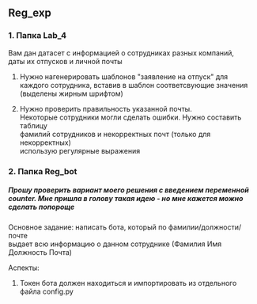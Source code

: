 ## Reg_exp
### 1. Папка Lab_4

Вам дан датасет с информацией о сотрудниках разных компаний,  
даты их отпусков и личной почты 

1. Нужно нагенерировать шаблонов "заявление на отпуск" для  
каждого сотрудника, вставив в шаблон соответсвующие значения (выделены жирным шрифтом)

2. Нужно проверить правильность указанной почты.  
Некоторые сотрудники могли сделать ошибки. Нужно составить таблицу   
фамилий сотрудников и некорректных почт (только для некорректных)   
использую регулярные выражения

### 2. Папка Reg_bot  
##### Прошу проверить вариант моего решения с введением переменной counter. Мне пришла в голову такая идею - но мне кажется можно сделать попороще
Основное задание: написать бота, который по фамилии/должности/почте  
выдает всю информацию о данном сотруднике (Фамилия Имя Должность Почта) 

Аспекты:
1. Токен бота должен находиться и импортировать из отдельного файла config.py